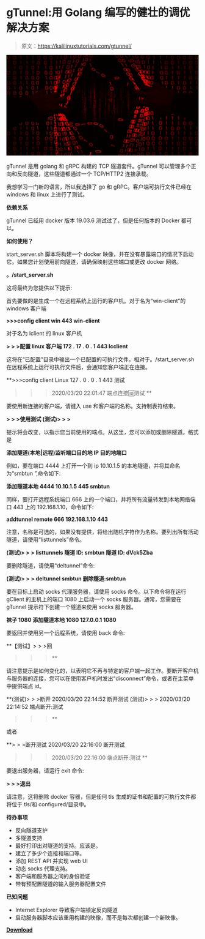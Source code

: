 # gTunnel:用 Golang 编写的健壮的调优解决方案

> 原文：<https://kalilinuxtutorials.com/gtunnel/>

[![gTunnel : A Robust Tunelling Solution Written In Golang](img//39bd6a8156686749a30cdd1f4c840f04.png "gTunnel : A Robust Tunelling Solution Written In Golang")](https://1.bp.blogspot.com/-RgelDXamu7I/XzBN9pZmzvI/AAAAAAAAHUE/1YSSHm0IIJ0eB4ljccNIVt1eTViJXjE1gCLcBGAsYHQ/s728/h92%25281%2529.png)

gTunnel 是用 golang 和 gRPC 构建的 TCP 隧道套件。gTunnel 可以管理多个正向和反向隧道，这些隧道都通过一个 TCP/HTTP2 连接承载。

我想学习一门新的语言，所以我选择了 go 和 gRPC。客户端可执行文件已经在 windows 和 linux 上进行了测试。

**依赖关系**

gTunnel 已经用 docker 版本 19.03.6 测试过了，但是任何版本的 Docker 都可以。

**如何使用？**

start_server.sh 脚本将构建一个 docker 映像，并在没有暴露端口的情况下启动它。如果您计划使用前向隧道，请确保映射这些端口或更改 docker 网络。

**。/start_server.sh**

这将最终为您提供以下提示:

首先要做的是生成一个在远程系统上运行的客户机。对于名为“win-client”的 windows 客户端

**>>>config client win 443 win-client**

对于名为 lclient 的 linux 客户机

**> > >配置 linux 客户端 172 . 17 . 0 . 1 443 lcclient**

这将在“已配置”目录中输出一个已配置的可执行文件，相对于。/start_server.sh 在远程系统上运行可执行文件后，会通知您客户端正在连接。

**>>>config client Linux 127 . 0 . 0 . 1 443 测试
>>>2020/03/20 22:01:47 端点连接:id:测试
> > >**

要使用新连接的客户端，请键入 use 和客户端的名称。支持制表符结束。

**> > >使用测试
(测试)> > >**

提示将会改变，以指示您当前使用的端点。从这里，您可以添加或删除隧道。格式是

**添加隧道(本地|远程)监听端口目的地 IP 目的地端口**

例如，要在端口 4444 上打开一个到 ip 10.10.1.5 的本地隧道，并将其命名为“smbtun ”,命令如下:

**添加隧道本地 4444 10.10.1.5 445 smbtun**

同样，要打开远程系统端口 666 上的一个端口，并将所有流量转发到本地网络端口 443 上的 192.168.1.10，命令如下:

**addtunnel remote 666 192.168.1.10 443**

注意，名称是可选的，如果没有提供，将给出随机字符作为名称。要列出所有活动隧道，请使用“listtunnels”命令。

**(测试)> > > listtunnels
隧道 ID: smbtun
隧道 ID: dVck5Zba**

要删除隧道，请使用“deltunnel”命令:

**(测试)> > > deltunnel smbtun
删除隧道:smbtun**

要在目标上启动 socks 代理服务器，请使用 socks 命令。以下命令将在运行 gClient 的主机上的端口 1080 上启动一个 socks 服务器。通常，您需要在 gTunnel 提示符下创建一个隧道来使用 socks 服务器。

**袜子 1080
添加隧道本地 1080 127.0.0.1 1080**

要返回并使用另一个远程系统，请使用 back 命令:

**【测试】> > >回
> > >**

请注意提示是如何变化的，以表明它不再与特定的客户端一起工作。要断开客户机与服务器的连接，您可以在使用客户机时发出“disconnect”命令，或者在主菜单中提供端点 id。

**(测试)> > >断开
2020/03/20 22:14:52 断开测试
(测试)> > > 2020/03/20 22:14:52 端点断开:测试
> > >**

或者

**> > >断开测试
2020/03/20 22:16:00 断开测试
>>>2020/03/20 22:16:00 端点断开:测试
> > >**

要退出服务器，请运行 exit 命令:

**> > >退出**

请注意，这将删除 docker 容器，但是任何 tls 生成的证书和配置的可执行文件都将位于 tls/和 configured/目录中。

**待办事项**

*   反向隧道支护
*   多隧道支持
*   最好打印出对隧道的支持。应该是。
*   建立了多少个连接和端口等。
*   添加 REST API 并实现 web UI
*   动态 socks 代理支持。
*   客户端和服务器之间的身份验证
*   带有预配置隧道的输入服务器配置文件

**已知问题**

*   Internet Explorer 导致客户端锁定反向隧道
*   启动服务器脚本应该重用构建的映像，而不是每次都创建一个新映像。

[**Download**](https://github.com/hotnops/gtunnel)